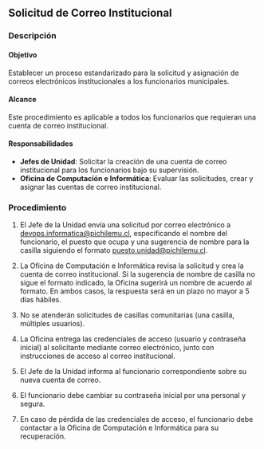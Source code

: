 ## Solicitud de Correo Institucional

### Descripción

#### Objetivo

Establecer un proceso estandarizado para la solicitud y asignación de correos electrónicos institucionales a los funcionarios municipales.

#### Alcance

Este procedimiento es aplicable a todos los funcionarios que requieran una cuenta de correo institucional.

#### Responsabilidades

- **Jefes de Unidad**: Solicitar la creación de una cuenta de correo institucional para los funcionarios bajo su supervisión.
- **Oficina de Computación e Informática**: Evaluar las solicitudes, crear y asignar las cuentas de correo institucional.

### Procedimiento

1. El Jefe de la Unidad envía una solicitud por correo electrónico a devops.informatica@pichilemu.cl, especificando el nombre del funcionario, el puesto que ocupa y una sugerencia de nombre para la casilla siguiendo el formato puesto.unidad@pichilemu.cl.

2. La Oficina de Computación e Informática revisa la solicitud y crea la cuenta de correo institucional. Si la sugerencia de nombre de casilla no sigue el formato indicado, la Oficina sugerirá un nombre de acuerdo al formato. En ambos casos, la respuesta será en un plazo no mayor a 5 días hábiles.

3. No se atenderán solicitudes de casillas comunitarias (una casilla, múltiples usuarios).

4. La Oficina entrega las credenciales de acceso (usuario y contraseña inicial) al solicitante mediante correo electrónico, junto con instrucciones de acceso al correo institucional.

5. El Jefe de la Unidad informa al funcionario correspondiente sobre su nueva cuenta de correo.

6. El funcionario debe cambiar su contraseña inicial por una personal y segura.

7. En caso de pérdida de las credenciales de acceso, el funcionario debe contactar a la Oficina de Computación e Informática para su recuperación.
